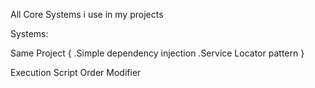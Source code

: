 All Core Systems i use in my projects

Systems:

Same Project
{
 .Simple dependency injection
 .Service Locator pattern
}

Execution Script Order Modifier
